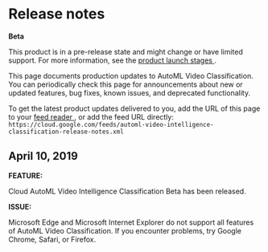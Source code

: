 #  Release notes

**Beta**

This product is in a pre-release state and might change or have limited
support. For more information, see the [ product launch stages
](/products#product-launch-stages) .

This page documents production updates to AutoML Video Classification. You can
periodically check this page for announcements about new or updated features,
bug fixes, known issues, and deprecated functionality.

To get the latest product updates delivered to you, add the URL of this page
to your [ feed reader
](https://wikipedia.org/wiki/Comparison_of_feed_aggregators) , or add the feed
URL directly: ` https://cloud.google.com/feeds/automl-video-intelligence-
classification-release-notes.xml `

##  April 10, 2019

**FEATURE:**

Cloud AutoML Video Intelligence Classification Beta has been released.

**ISSUE:**

Microsoft Edge and Microsoft Internet Explorer do not support all features of
AutoML Video Classification. If you encounter problems, try Google Chrome,
Safari, or Firefox.

